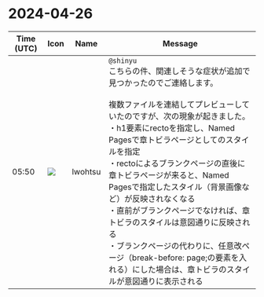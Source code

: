 # 2024-04-26

|Time (UTC)|Icon|Name|Message|
|---|---|---|---|
|05:50|![](https://secure.gravatar.com/avatar/6a1342affe7c337c61db338b633abef3.jpg?s=72&d=https%3A%2F%2Fa.slack-edge.com%2Fdf10d%2Fimg%2Favatars%2Fava_0024-72.png)|lwohtsu|`@shinyu`<br>こちらの件、関連しそうな症状が追加で見つかったのでご連絡します。<br><br>複数ファイルを連結してプレビューしていたのですが、次の現象が起きました。<br>・h1要素にrectoを指定し、Named Pagesで章トビラページとしてのスタイルを指定<br>・rectoによるブランクページの直後に章トビラページが来ると、Named Pagesで指定したスタイル（背景画像など）が反映されなくなる<br>・直前がブランクページでなければ、章トビラのスタイルは意図通りに反映される<br>・ブランクページの代わりに、任意改ページ（break-before: page;の要素を入れる）にした場合は、章トビラのスタイルが意図通りに表示される|

